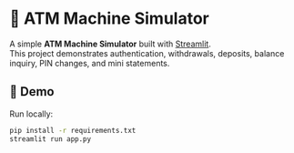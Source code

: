 # 🏧 ATM Machine Simulator

A simple **ATM Machine Simulator** built with [Streamlit](https://atm-machine.streamlit.app/).  
This project demonstrates authentication, withdrawals, deposits, balance inquiry, PIN changes, and mini statements.

## 🚀 Demo
Run locally:
```bash
pip install -r requirements.txt
streamlit run app.py
